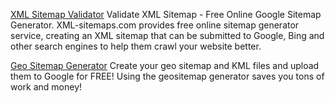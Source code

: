 
[XML Sitemap Validator](https://www.xml-sitemaps.com/validate-xml-sitemap.html)
Validate XML Sitemap - Free Online Google Sitemap Generator. XML-sitemaps.com provides free online sitemap generator service, creating an XML sitemap that can be submitted to Google, Bing and other search engines to help them crawl your website better.

[Geo Sitemap Generator](https://www.geositemapgenerator.com/)
Create your geo sitemap and KML files and upload them to Google for FREE! Using the geositemap generator saves you tons of work and money!
